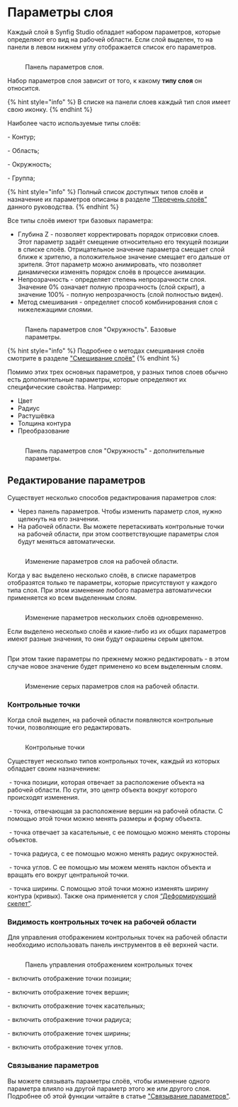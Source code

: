 # Параметры слоя

Каждый слой в Synfig Studio обладает набором параметров, которые определяют его вид на рабочей области.  Если слой выделен, то на панели в левом нижнем углу отображается список его параметров.

<figure><img src="../.gitbook/assets/019.png" alt=""><figcaption><p>Панель параметров слоя.</p></figcaption></figure>

Набор параметров слоя зависит от того, к какому **типу слоя** он относится.&#x20;

{% hint style="info" %}
В списке на панели слоев каждый тип слоя имеет свою иконку.
{% endhint %}

Наиболее часто используемые типы слоёв:

<img src="../.gitbook/assets/layer_geometry_outline_icon (1).png" alt="" data-size="line">- Контур;

<img src="../.gitbook/assets/layer_geometry_region_icon.png" alt="" data-size="line">- Область;

<img src="../.gitbook/assets/layer_geometry_circle_icon.png" alt="" data-size="line">- Окружность;

<img src="../.gitbook/assets/layer_other_group_icon.png" alt="" data-size="line">- Группа;

{% hint style="info" %}
Полный список доступных типов слоёв и назначение их параметров описаны в разделе [“Перечень слоёв”](broken-reference) данного руководства.
{% endhint %}

Все типы слоёв имеют три базовых параметра:

* Глубина Z - позволяет корректировать порядок отрисовки слоев. Этот параметр задаёт смещение относительно его текущей позиции в списке слоёв. Отрицательное значение параметра смещает слой ближе к зрителю, а положительное значение смещает его дальше от зрителя. Этот параметр можно анимировать, что позволяет динамически изменять порядок слоёв в процессе анимации.
* Непрозрачность - определяет степень непрозрачности слоя. Значение 0% означает полную прозрачность (слой скрыт), а значение 100% - полную непрозрачность (слой полностью виден).
* Метод смешивания - определяет способ комбинирования слоя с нижележащими слоями.

<figure><img src="../.gitbook/assets/009-1.png" alt=""><figcaption><p>Панель параметров слоя "Окружность". Базовые параметры.</p></figcaption></figure>

{% hint style="info" %}
Подробнее о методах смешивания слоёв смотрите  в разделе ["Смешивание слоёв"](smeshivanie-sloyov.md)
{% endhint %}

Помимо этих трех основных параметров, у разных типов слоев обычно есть дополнительные параметры, которые определяют их специфические свойства. Например:

* Цвет
* Радиус
* Растушёвка
* Толщина контура
* Преобразование

<figure><img src="../.gitbook/assets/009-2.png" alt=""><figcaption><p>Панель параметров слоя "Окружность" - дополнительные параметры.</p></figcaption></figure>

## Редактирование параметров <a href="#docs-internal-guid-dc2ed70e-7fff-2434-a8be-535975bbbcc2" id="docs-internal-guid-dc2ed70e-7fff-2434-a8be-535975bbbcc2"></a>

Существует несколько способов редактирования параметров слоя:

* Через панель параметров. Чтобы изменить параметр слоя, нужно щелкнуть на его значении.
* На рабочей области. Вы можете перетаскивать контрольные точки на рабочей области, при этом соответствующие параметры слоя будут меняться автоматически.

<figure><img src="../.gitbook/assets/0001-0150.gif" alt=""><figcaption><p>Изменение параметров слоя на рабочей области.</p></figcaption></figure>

Когда у вас выделено несколько слоёв, в списке параметров отобразятся только те параметры, которые присутствуют у каждого типа слоя. При этом изменение любого параметра автоматически применяется ко всем выделенным слоям.

<figure><img src="../.gitbook/assets/002 (1).gif" alt=""><figcaption><p>Изменение параметров нескольких слоёв одновременно.</p></figcaption></figure>

Если выделено несколько слоёв и какие-либо из их общих параметров имеют разные значения, то они будут окрашены серым цветом. &#x20;



<figure><img src="../.gitbook/assets/image.png" alt=""><figcaption></figcaption></figure>

При этом такие параметры по прежнему можно редактировать - в этом случае новое значение будет применено ко всем выделенным слоям.

<figure><img src="../.gitbook/assets/003-2.gif" alt=""><figcaption><p>Изменение серых параметров слоя на рабочей области.</p></figcaption></figure>

### Контрольные точки

Когда слой выделен, на рабочей области появляются контрольные точки, позволяющие его редактировать.

<figure><img src="../.gitbook/assets/27.png" alt=""><figcaption><p>Контрольные точки</p></figcaption></figure>

Существует несколько типов контрольных точек, каждый из которых обладает своим назначением:

<img src="../.gitbook/assets/1 (5).png" alt="" data-size="line"> - точка позиции, которая отвечает за расположение объекта на рабочей области. По сути, это центр объекта вокруг которого происходят изменения.&#x20;

<img src="../.gitbook/assets/2 (1) (1) (1) (1).png" alt="" data-size="line"> - точка, отвечающая за расположение вершин на рабочей области. С помощью этой точки можно менять размеры и форму объекта.

<img src="../.gitbook/assets/3 (1) (1) (1).png" alt="" data-size="line"> - точка отвечает за касательные, с ее помощью можно менять стороны объектов.

<img src="../.gitbook/assets/4 (1) (1).png" alt="" data-size="line"> - точка радиуса, с ее помощью можно менять радиус окружностей.

<img src="../.gitbook/assets/5 (1) (1) (1).png" alt="" data-size="line"> - точка углов. С ее помощью мы можем менять наклон объекта и вращать его вокруг центральной точки.

<img src="../.gitbook/assets/8.png" alt="" data-size="line"> - точка ширины. С помощью этой точки можно изменять ширину контура (кривых). Также она применяется у слоя [“Деформирующий скелет”](../perechen-sloyov/deformiruyushii-skelet.md).&#x20;

### Видимость контрольных точек на рабочей области&#x20;

Для управления отображением контрольных точек на рабочей области необходимо использовать панель инструментов в её верхней части.

<figure><img src="../.gitbook/assets/2024-03-13_13-15 (1).png" alt=""><figcaption><p>Панель управления отображением контрольных точек</p></figcaption></figure>

<img src="../.gitbook/assets/duck_position_icon.png" alt="" data-size="line">-  включить отображение точки позиции;

<img src="../.gitbook/assets/duck_vertex_icon.png" alt="" data-size="line">-  включить отображение точек вершин;

<img src="../.gitbook/assets/duck_tangent_icon.png" alt="" data-size="line">-  включить отображение точек касательных;

<img src="../.gitbook/assets/duck_radius_icon.png" alt="" data-size="line">-  включить отображение точки радиуса;

<img src="../.gitbook/assets/duck_width_icon.png" alt="" data-size="line">-  включить отображение точек ширины;

<img src="../.gitbook/assets/duck_angle_icon.png" alt="" data-size="line">-  включить отображение точек углов.

### Связывание параметров

Вы можете связывать параметры слоёв, чтобы изменение одного параметра влияло на другой параметр этого же или другого слоя. Подробнее об этой функции читайте в статье ["Связывание параметров"](parametry-sloya.md#svyazyvanie-parametrov).

